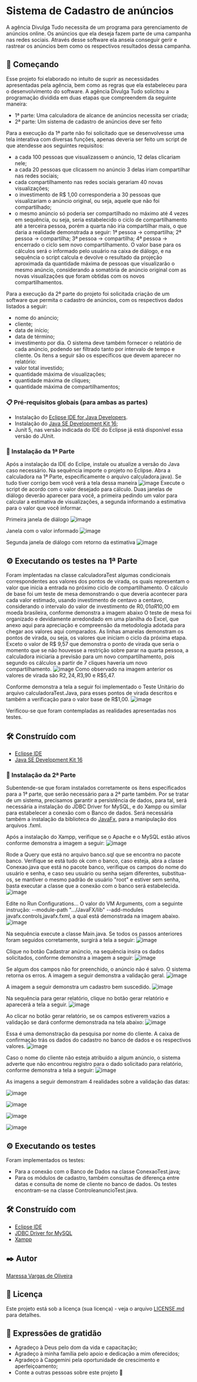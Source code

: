 # Sistema de Cadastro de anúncios

A agência Divulga Tudo necessita de um programa para gerenciamento de anúncios online. Os anúncios que ela deseja fazem parte de uma campanha nas redes sociais. Através desse software ela anseia conseguir gerir e rastrear os anúncios bem como os respectivos resultados dessa campanha.

## 🚀 Começando

Esse projeto foi elaborado no intuito de suprir as necessidades apresentadas pela agência, bem como as regras que ela estabeleceu para o desenvolvimento do software.
A agência Divulga Tudo solicitou a programação dividida em duas etapas que compreendem da seguinte maneira:
- 1ª parte: Uma calculadora de alcance de anúncios necessita ser criada;
- 2ª parte: Um sistema de cadastro de anúncios deve ser feito

Para a execução da 1ª parte não foi solicitado que se desenvolvesse uma tela interativa com diversas funções, apenas deveria ser feito um script de que atendesse aos seguintes requisitos:
- a cada 100 pessoas que visualizassem o anúncio, 12 delas clicariam nele;
- a cada 20 pessoas que clicassem no anúncio 3 delas iriam compartilhar nas redes sociais;
- cada compartilhamento nas redes sociais gerariam  40 novas visualizações;
- o investimento de R$ 1,00 corresponderia a 30 pessoas que visualizariam o anúncio original, ou seja, aquele que não foi compartilhado;
- o mesmo anúncio só poderia ser compartilhado no máximo até 4 vezes em sequência, ou seja, seria estabelecido o ciclo de compartilhamento até a terceira pessoa, porém a quarta não iria compartilhar mais, o que daria a realidade demonstrada a seguir:
1ª pessoa -> compartilha;
2ª pessoa -> compartilha;
3ª pessoa -> compartilha;
4ª pessoa -> encerrado o ciclo sem novo compartilhamento.
O valor base para os cálculos será o informado pelo usuário na caixa de diálogo, e na sequência o script calcula e devolve o resultado da projeção aproximada da quantidade máxima de pessoas que visualizarão o mesmo anúncio, considerando a somatória de anúncio original com as novas visualizações que foram obtidas com os novos compartilhamentos.

Para a execução da 2ª parte do projeto foi solicitada criação de um software que permita o cadastro de anúncios, com os respectivos dados listados a seguir:
- nome do anúncio;
- cliente;
- data de início;
- data de término;
- investimento por dia.
O sistema deve também fornecer o relatório de cada anúncio, podendo ser filtrado tanto por intervalo de tempo e cliente. Os ítens a seguir são os específicos que devem aparecer no relatório:
- valor total investido;
- quantidade máxima de visualizações;
- quantidade máxima de cliques;
- quantidade máxima de compartilhamentos;


### 📋 Pré-requisitos globais (para ambas as partes)
* Instalação do [Eclipse IDE for Java Developers](https://www.eclipse.org/downloads/download.php?file=/technology/epp/downloads/release/2021-06/R/eclipse-java-2021-06-R-win32-x86_64.zip&mirror_id=576).
* Instalação do [Java SE Development Kit 16](https://www.oracle.com/java/technologies/javase-jdk16-downloads.html);
* Junit 5, nas versão indicada do IDE do Eclipse já está disponível essa versão do JUnit. 


### 🔧 Instalação da 1ª Parte
Após a instalação da IDE do Eclipe, instale ou atualize a versão do Java caso necessário. Na sequência importe o projeto no Eclipse.
Abra a calculadora na 1ª Parte, especificamente o arquivo calculadora.java).
Se tudo tiver corrigo bem você verá a tela dessa maneira
![image](https://user-images.githubusercontent.com/86390616/124385827-d2dbb880-dcad-11eb-9f72-847366d0216d.png)
Execute o script de acordo com o valor desejado para cálculo.
Duas janelas de diálogo deverão aparecer para você, a primeira pedindo um valor para calcular a estimativa de visualizações, a segunda informando a estimativa para o valor que você informar.

Primeira janela de diálogo
![image](https://user-images.githubusercontent.com/86390616/124385995-7f1d9f00-dcae-11eb-9932-e10e2f8d45ef.png)


Janela com o valor informado
![image](https://user-images.githubusercontent.com/86390616/124386012-92c90580-dcae-11eb-9512-c82d2c4a0e33.png)


Segunda janela de diálogo com retorno da estimativa
![image](https://user-images.githubusercontent.com/86390616/124386035-aa07f300-dcae-11eb-957a-81e3bc0e9244.png)



## ⚙️ Executando os testes na 1ª Parte

Foram implentadas na classe calculadoraTest algumas condicionais correspondentes aos valores dos pontos de virada, os quais representam o valor que inicia a entrada no próximo ciclo de compartilhamento.
O cálculo de base foi um teste de mesa demonstrando o que deveria acontecer para cada valor estimado, usando investimento de centavo a centavo, considerando o intervalo do valor de investimento de R$0,01 a R$10,00 em moeda brasileira, conforme demonstra a imagem abaixo O teste de mesa foi organizado e devidamente arredondado em uma planilha do Excel, que anexo aqui para apreciação e compreensão da metodologia adotada para chegar aos valores aqui comparados.
As linhas amarelas demonstram os pontos de virada, ou seja, os valores que iniciam o ciclo da próxima etapa. Exceto o valor de R$ 9,57 que demonstra o ponto de virada que seria o momento que se não houvesse a restrição sobre parar na quarta pessoa, a calculadora iniciaria a previsão para um novo compartilhamento, pois segundo os cálculos a partir de 7 cliques haveria um novo compartilhamento.
![image](https://user-images.githubusercontent.com/86390616/124386811-847ce880-dcb2-11eb-817a-1180157163d7.png)
Como observado na imagem anterior os valores de virada são R$2,24, R$3,90 e R$5,47.

Conforme demonstra a tela a seguir foi implementado o Teste Unitário do arquivo calculadoraTest.Java, para esses pontos de virada descritos e também a verificação para o valor base de R$1,00.
![image](https://user-images.githubusercontent.com/86390616/124387917-b8f2a380-dcb6-11eb-81df-c87a4e3126b8.png)

Verificou-se que foram contempladas as realidades apresentadas nos testes.


## 🛠️ Construído com

* [Eclipse IDE](https://www.eclipse.org/downloads/download.php?file=/technology/epp/downloads/release/2021-06/R/eclipse-java-2021-06-R-win32-x86_64.zip&mirror_id=576)
* [Java SE Development Kit 16](https://www.oracle.com/java/technologies/javase-jdk16-downloads.html)

### 🔧 Instalação da 2ª Parte
Subentende-se que foram instalados corretamente os ítens especificados para a 1ª parte, que serão necessário para a 2ª parte também.
Por se tratar de um sistema, precisamos garantir a persistência de dados, para tal, será necessária a instalação do JDBC Driver for MySQL, e do Xampp ou similar para estabelecer a conexão com o Banco de dados. Será necessária também a instalação da biblioteca do [JavaFx](https://gluonhq.com/download/javafx-16-sdk-windows/), para a manipulação dos arquivos .fxml.

Após a instalação do Xampp, verifique se o Apache e o MySQL estão ativos conforme demonstra a imagem a seguir:
![image](https://user-images.githubusercontent.com/86390616/124389499-c19aa800-dcbd-11eb-8199-9ad58491d4b3.png)


Rode a Query que está no arquivo banco.sql que se encontra no pacote banco. Verifique se está tudo ok com o banco, caso esteja, abra a classe Conexao.java que está no pacote banco, verifique os campos do nome do usuário e senha, e caso seu usuário ou senha sejam diferentes, substitua-os, se mantiver o mesmo padrão de usuário "root" e estiver sem senha, basta executar a classe que a conexão com o banco será estabelecida.
![image](https://user-images.githubusercontent.com/86390616/124399937-49e86f80-dcf5-11eb-8fdf-709a5731196f.png)

Edite no Run Configurations... O valor do VM Arguments, com a seguinte instrução: --module-path ".../JavaFX/lib" --add-modules javafx.controls,javafx.fxml, a qual está demonstrada na imagem abaixo.
![image](https://user-images.githubusercontent.com/86390616/124399975-90d66500-dcf5-11eb-9d5e-49150d2e9124.png)


Na sequência execute a classe Main.java. Se todos os passos anteriores foram seguidos corretamente, surgirá a tela a seguir:
![image](https://user-images.githubusercontent.com/86390616/124391744-720da980-dcc8-11eb-8c8f-b20b89b6fe2a.png)


Clique no botão Cadastrar anúncio, na sequência insira os dados solicitados, conforme demonstra a imagem a seguir:
![image](https://user-images.githubusercontent.com/86390616/124391783-923d6880-dcc8-11eb-818b-2a8e6f960347.png)


Se algum dos campos não for preenchido, o anúncio não é salvo.
O sistema retorna os erros.
A imagem a seguir demonstra a validação geral.
![image](https://user-images.githubusercontent.com/86390616/124399217-76e65380-dcf0-11eb-9d6f-b1aea15982e8.png)


A imagem a seguir demonstra um cadastro bem suscedido.
![image](https://user-images.githubusercontent.com/86390616/124399204-59b18500-dcf0-11eb-8852-bb36fa5ad2aa.png)


Na sequência para gerar relatório, clique no botão gerar relatório e aparecerá a tela a seguir.
![image](https://user-images.githubusercontent.com/86390616/124392340-52c44b80-dccb-11eb-8a88-a7ac56c05573.png)


Ao clicar no botão gerar relatório, se os campos estiverem vazios a validação se dará conforme demonstrada na tela abaixo:
![image](https://user-images.githubusercontent.com/86390616/124399343-1acfff00-dcf1-11eb-8e11-90c929b6ca7b.png)


Essa é uma demonstração da pesquisa por nome do cliente. A caixa de confirmação trás os dados do cadastro no banco de dados e os respectivos valores.
![image](https://user-images.githubusercontent.com/86390616/124399603-be6ddf00-dcf2-11eb-8eeb-9e91191fb115.png)


Caso o nome do cliente não esteja atribuído a algum anúncio, o sistema adverte que não encontrou registro para o dado solicitado para relatório, conforme demonstra a tela a seguir:
![image](https://user-images.githubusercontent.com/86390616/124399753-ec9fee80-dcf3-11eb-99c1-0d2ae29d1306.png)

As imagens a seguir demonstram 4 realidades sobre a validação das datas:

![image](https://user-images.githubusercontent.com/86390616/124399838-9da68900-dcf4-11eb-9ad6-64fce2195969.png)


![image](https://user-images.githubusercontent.com/86390616/124399840-a008e300-dcf4-11eb-8ed4-38080637a999.png)


![image](https://user-images.githubusercontent.com/86390616/124399848-a8f9b480-dcf4-11eb-8c89-18fef7e346ad.png)


![image](https://user-images.githubusercontent.com/86390616/124399849-ad25d200-dcf4-11eb-84db-ef0606e6dcb7.png)



## ⚙️ Executando os testes

Foram implementados os testes:
* Para a conexão com o Banco de Dados na classe ConexaoTest.java;
* Para os módulos de cadastro, também consultas de diferença entre datas e consulta de nome de cliente no banco de dados. Os testes encontram-se na classe ControleanuncioTest.java.



## 🛠️ Construído com

* [Eclipse IDE](https://www.eclipse.org/downloads/download.php?file=/oomph/epp/2021-06/R/eclipse-inst-jre-win64.exe)
* [JDBC Driver for MySQL](https://dev.mysql.com/downloads/connector/j/)
* [Xampp](https://www.apachefriends.org/xampp-files/8.0.7/xampp-windows-x64-8.0.7-0-VS16-installer.exe)


## ✒️ Autor

[Maressa Vargas de Oliveira](https://www.linkedin.com/in/maressa-vargas-de-oliveira-08a309129/)


## 📄 Licença

Este projeto está sob a licença (sua licença) - veja o arquivo [LICENSE.md](https://github.com/MaressaOliveira25/SistemaDivulgaTudo/blob/main/LICENSE) para detalhes.

## 🎁 Expressões de gratidão

* Agradeço à Deus pelo dom da vida e capacitação;
* Agradeço à minha família pelo apoio e dedicação a mim oferecidos;
* Agradeço à Capgemini pela oportunidade de crescimento e aperfeiçoamento;
* Conte a outras pessoas sobre este projeto 📢
